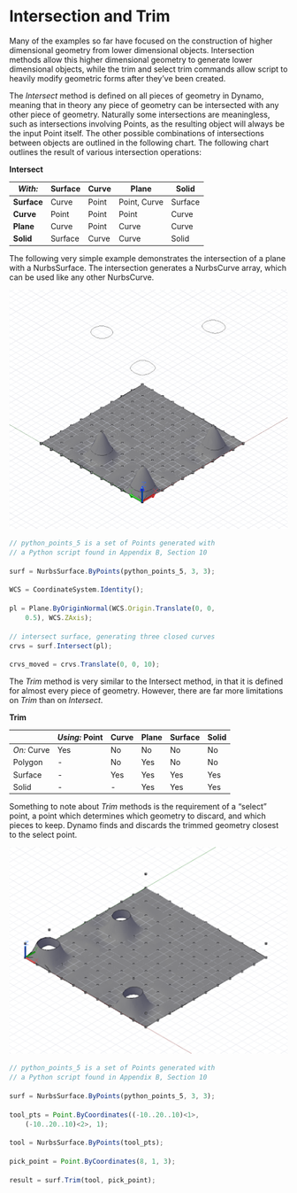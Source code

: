 # Intersection and Trim

Many of the examples so far have focused on the construction of higher dimensional geometry from lower dimensional objects. Intersection methods allow this higher dimensional geometry to generate lower dimensional objects, while the trim and select trim commands allow script to heavily modify geometric forms after they’ve been created.

The *Intersect* method is defined on all pieces of geometry in Dynamo, meaning that in theory any piece of geometry can be intersected with any other piece of geometry. Naturally some intersections are meaningless, such as intersections involving Points, as the resulting object will always be the input Point itself. The other possible combinations of intersections between objects are outlined in the following chart. The following chart outlines the result of various intersection operations:

**Intersect**

| *With:*   | Surface | Curve | Plane        | Solid   |
|---------|---------|-------|--------------|---------|
| **Surface** | Curve   | Point | Point, Curve | Surface |
| **Curve**   | Point   | Point | Point        | Curve   |
| **Plane**   | Curve   | Point | Curve        | Curve   |
| **Solid**   | Surface | Curve | Curve        | Solid   |

The following very simple example demonstrates the intersection of a plane with a NurbsSurface. The intersection generates a NurbsCurve array, which can be used like any other NurbsCurve.

![](images/B-8/IntersectionAndTrim_01.png)

```js
// python_points_5 is a set of Points generated with
// a Python script found in Appendix B, Section 10

surf = NurbsSurface.ByPoints(python_points_5, 3, 3);

WCS = CoordinateSystem.Identity();

pl = Plane.ByOriginNormal(WCS.Origin.Translate(0, 0,
    0.5), WCS.ZAxis);

// intersect surface, generating three closed curves
crvs = surf.Intersect(pl);

crvs_moved = crvs.Translate(0, 0, 10);
```

The *Trim* method is very similar to the Intersect method, in that it is defined for almost every piece of geometry. However, there are far more limitations on *Trim* than on *Intersect*.

**Trim**

|           | *Using:* Point | Curve | Plane | Surface | Solid |
|-----------|--------------|-------|-------|---------|-------|
| *On:* Curve | Yes          | No    | No    | No      | No    |
| Polygon   | -            | No    | Yes   | No      | No    |
| Surface   | -            | Yes   | Yes   | Yes     | Yes   |
| Solid     | -            | -     | Yes   | Yes     | Yes   |

Something to note about *Trim* methods is the requirement of a “select” point, a point which determines which geometry to discard, and which pieces to keep. Dynamo finds and discards the trimmed geometry closest to the select point.

![](images/B-8/IntersectionAndTrim_02.png)

```js
// python_points_5 is a set of Points generated with
// a Python script found in Appendix B, Section 10

surf = NurbsSurface.ByPoints(python_points_5, 3, 3);

tool_pts = Point.ByCoordinates((-10..20..10)<1>,
    (-10..20..10)<2>, 1);

tool = NurbsSurface.ByPoints(tool_pts);

pick_point = Point.ByCoordinates(8, 1, 3);

result = surf.Trim(tool, pick_point);
```
